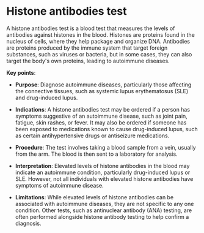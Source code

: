 <!--
source: gpt-3 + jph editing
tags: tests
-->

# Histone antibodies test

A histone antibodies test is a blood test that measures the levels of antibodies against histones in the blood. Histones are proteins found in the nucleus of cells, where they help package and organize DNA. Antibodies are proteins produced by the immune system that target foreign substances, such as viruses or bacteria, but in some cases, they can also target the body's own proteins, leading to autoimmune diseases.

**Key points**:

* **Purpose**: Diagnose autoimmune diseases, particularly those affecting the connective tissues, such as systemic lupus erythematosus (SLE) and drug-induced lupus.

* **Indications**: A histone antibodies test may be ordered if a person has symptoms suggestive of an autoimmune disease, such as joint pain, fatigue, skin rashes, or fever. It may also be ordered if someone has been exposed to medications known to cause drug-induced lupus, such as certain antihypertensive drugs or antiseizure medications.

* **Procedure**: The test involves taking a blood sample from a vein, usually from the arm. The blood is then sent to a laboratory for analysis.

* **Interpretation**: Elevated levels of histone antibodies in the blood may indicate an autoimmune condition, particularly drug-induced lupus or SLE. However, not all individuals with elevated histone antibodies have symptoms of autoimmune disease.

* **Limitations**: While elevated levels of histone antibodies can be associated with autoimmune diseases, they are not specific to any one condition. Other tests, such as antinuclear antibody (ANA) testing, are often performed alongside histone antibody testing to help confirm a diagnosis.
